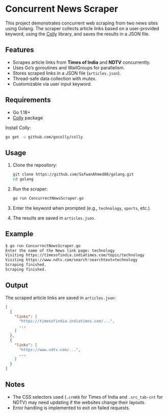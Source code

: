 # Concurrent News Scraper

This project demonstrates concurrent web scraping from two news sites using Golang. The scraper collects article links based on a user-provided keyword, using the [Colly](https://github.com/gocolly/colly) library, and saves the results in a JSON file.

## Features

- Scrapes article links from **Times of India** and **NDTV** concurrently.
- Uses Go’s goroutines and WaitGroups for parallelism.
- Stores scraped links in a JSON file (`articles.json`).
- Thread-safe data collection with mutex.
- Customizable via user input keyword.

## Requirements

- Go 1.18+
- [Colly](https://github.com/gocolly/colly) package

Install Colly:
```bash
go get -u github.com/gocolly/colly
```

## Usage

1. Clone the repository:
    ```bash
    git clone https://github.com/SafwanAhmed08/golang.git
    cd golang
    ```

2. Run the scraper:
    ```bash
    go run ConcurrectNewsScraper.go
    ```

3. Enter the keyword when prompted (e.g., `technology`, `sports`, etc.).

4. The results are saved in `articles.json`.

## Example

```bash
$ go run ConcurrectNewsScraper.go
Enter the name of the News link page: technology
Visiting https://timesofindia.indiatimes.com/topic/technology
Visiting https://www.ndtv.com/search?searchtext=technology
Scraping finished.
Scraping finished.
```

## Output

The scraped article links are saved in `articles.json`:
```json
[
  {
    "links": [
      "https://timesofindia.indiatimes.com/...",
      ...
    ]
  },
  {
    "links": [
      "https://www.ndtv.com/...",
      ...
    ]
  }
]
```

## Notes

- The CSS selectors used (`.crmK8` for Times of India and `.src_tab-cnt` for NDTV) may need updating if the websites change their layouts.
- Error handling is implemented to exit on failed requests.
